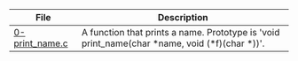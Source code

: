 |File|Description|
|-|-|
|[0-print_name.c](0-print_name.c)|A function that prints a name. Prototype is 'void print_name(char \*name, void (\*f)(char \*))'.|
